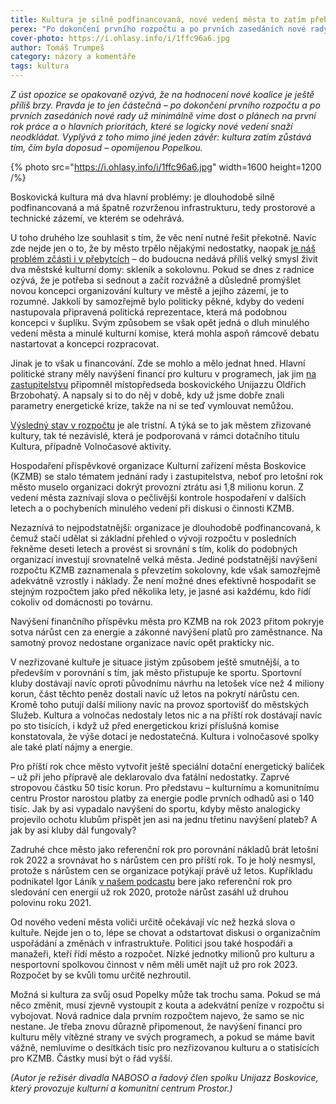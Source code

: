 ```yaml
---
title: Kultura je silně podfinancovaná, nové vedení města to zatím přehlíží
perex: "Po dokončení prvního rozpočtu a po prvních zasedáních nové rady je vidět, že kultura zatím zůstává tím, čím byla doposud – opomíjenou Popelkou."
cover-photo: https://i.ohlasy.info/i/1ffc96a6.jpg
author: Tomáš Trumpeš
category: názory a komentáře
tags: kultura
---
```


_Z úst opozice se opakovaně ozývá, že na hodnocení nové koalice je ještě příliš brzy. Pravda je to jen částečná – po dokončení prvního rozpočtu a po prvních zasedáních nové rady už minimálně víme dost o plánech na první rok práce a o hlavních prioritách, které se logicky nové vedení snaží neodkládat. Vyplývá z toho mimo jiné jeden závěr: kultura zatím zůstává tím, čím byla doposud – opomíjenou Popelkou._

{% photo src="https://i.ohlasy.info/i/1ffc96a6.jpg" width=1600 height=1200 /%}

Boskovická kultura má dva hlavní problémy: je dlouhodobě silně podfinancovaná a má špatně rozvrženou infrastrukturu, tedy prostorové a technické zázemí, ve kterém se odehrává.

U toho druhého lze souhlasit s tím, že věc není nutné řešit překotně. Navíc zde nejde jen o to, že by město trpělo nějakými nedostatky, naopak [je náš problém zčásti i v přebytcích](https://ohlasy.info/clanky/2019/01/presalovano.html) – do budoucna nedává příliš velký smysl živit dva městské kulturní domy: skleník a sokolovnu. Pokud se dnes z radnice ozývá, že je potřeba si sednout a začít rozvážně a důsledně promýšlet novou koncepci organizování kultury ve městě a jejího zázemí, je to rozumné. Jakkoli by samozřejmě bylo politicky pěkné, kdyby do vedení nastupovala připravená politická reprezentace, která má podobnou koncepci v šuplíku. Svým způsobem se však opět jedná o dluh minulého vedení města a minulé kulturní komise, která mohla aspoň rámcově debatu nastartovat a koncepci rozpracovat.

Jinak je to však u financování. Zde se mohlo a mělo jednat hned. Hlavní politické strany měly navýšení financí pro kulturu v programech, jak jim [na zastupitelstvu](https://ohlasy.info/clanky/2022/12/zastupitelstvo.html) připomněl místopředseda boskovického Unijazzu Oldřich Brzobohatý. A napsaly si to do něj v době, kdy už jsme dobře znali parametry energetické krize, takže na ni se teď vymlouvat nemůžou.

[Výsledný stav v rozpočtu](https://ohlasy.info/clanky/2022/11/rozpocet.html) je ale tristní. A týká se to jak městem zřizované kultury, tak té nezávislé, která je podporovaná v rámci dotačního titulu Kultura, případně Volnočasové aktivity.

Hospodaření příspěvkové organizace Kulturní zařízení města Boskovice (KZMB) se stalo tématem jednání rady i zastupitelstva, neboť pro letošní rok město muselo organizaci dokrýt provozní ztrátu asi 1,8 milionu korun. Z vedení města zaznívají slova o pečlivější kontrole hospodaření v dalších letech a o pochybeních minulého vedení při diskusi o činnosti KZMB.

Nezaznívá to nejpodstatnější: organizace je dlouhodobě podfinancovaná, k čemuž stačí udělat si základní přehled o vývoji rozpočtu v posledních řekněme deseti letech a provést si srovnání s tím, kolik do podobných organizací investují srovnatelně velká města. Jediné podstatnější navýšení rozpočtu KZMB zaznamenala s převzetím sokolovny, kde však samozřejmě adekvátně vzrostly i náklady. Že není možné dnes efektivně hospodařit se stejným rozpočtem jako před několika lety, je jasné asi každému, kdo řídí cokoliv od domácnosti po továrnu.

Navýšení finančního příspěvku města pro KZMB na rok 2023 přitom pokryje sotva nárůst cen za energie a zákonné navýšení platů pro zaměstnance. Na samotný provoz nedostane organizace navíc opět prakticky nic.

V nezřizované kultuře je situace jistým způsobem ještě smutnější, a to především v porovnání s tím, jak město přistupuje ke sportu. Sportovní kluby dostávají navíc oproti původnímu návrhu na letošek více než 4 miliony korun, část těchto peněz dostali navíc už letos na pokrytí nárůstu cen. Kromě toho putují další miliony navíc na provoz sportovišť do městských Služeb. Kultura a volnočas nedostaly letos nic a na příští rok dostávají navíc po sto tisících, i když už před energetickou krizí příslušná komise konstatovala, že výše dotací je nedostatečná. Kultura i volnočasové spolky ale také platí nájmy a energie.

Pro příští rok chce město vytvořit ještě speciální dotační energetický balíček – už při jeho přípravě ale deklarovalo dva fatální nedostatky. Zaprvé stropovou částku 50 tisíc korun. Pro představu – kulturnímu a komunitnímu centru Prostor narostou platby za energie podle prvních odhadů asi o 140 tisíc. Jak by asi vypadalo navýšení do sportu, kdyby město analogicky projevilo ochotu klubům přispět jen asi na jednu třetinu navýšení plateb? A jak by asi kluby dál fungovaly?

Zadruhé chce město jako referenční rok pro porovnání nákladů brát letošní rok 2022 a srovnávat ho s nárůstem cen pro příští rok. To je holý nesmysl, protože s nárůstem cen se organizace potýkají právě už letos. Kupříkladu podnikatel Igor Láník [v našem podcastu](https://ohlasy.info/clanky/2022/12/rozhovor-lanik.html) bere jako referenční rok pro sledování cen energií už rok 2020, protože nárůst zasáhl už druhou polovinu roku 2021.

Od nového vedení města voliči určitě očekávají víc než hezká slova o kultuře. Nejde jen o to, lépe se chovat a odstartovat diskusi o organizačním uspořádání a změnách v infrastruktuře. Politici jsou také hospodáři a manažeři, kteří řídí město a rozpočet. Nízké jednotky milionů pro kulturu a nesportovní spolkovou činnost v něm měli umět najít už pro rok 2023. Rozpočet by se kvůli tomu určitě nezhroutil.

Možná si kultura za svůj osud Popelky může tak trochu sama. Pokud se má něco změnit, musí zjevně vystoupit z kouta a adekvátní peníze v rozpočtu si vybojovat. Nová radnice dala prvním rozpočtem najevo, že samo se nic nestane. Je třeba znovu důrazně připomenout, že navýšení financí pro kulturu měly vítězné strany ve svých programech, a pokud se máme bavit vážně, nemluvíme o desítkách tisíc pro nezřizovanou kulturu a o statisících pro KZMB. Částky musí být o řád vyšší.

_(Autor je režisér divadla NABOSO a řadový člen spolku Unijazz Boskovice, který provozuje kulturní a komunitní centrum Prostor.)_
